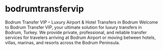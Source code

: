 # bodrumtransfervip
Bodrum Transfer VIP – Luxury Airport &amp; Hotel Transfers in Bodrum  Welcome to Bodrum Transfer VIP, your ultimate solution for luxury transfers in Bodrum, Turkey. We provide private, professional, and reliable transfer services for travelers arriving at Bodrum Airport or moving between hotels, villas, marinas, and resorts across the Bodrum Peninsula.

